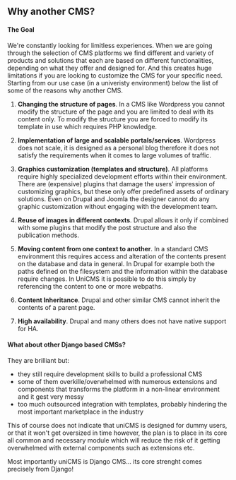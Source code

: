 Why another CMS?
---------------------------

#### The Goal

We're constantly looking for limitless experiences.
When we are going through the selection of CMS platforms we find different and variety of products and solutions that each are based on different functionalities, depending on what they offer and designed for. And this creates huge limitations if you are looking to customize the CMS for your specific need. Starting from our use case (in a univeristy environment) below the list of some of the reasons why another CMS.

1. **Changing the structure of pages**.
In a CMS like Wordpress you cannot modify the structure of the page and you are limited to deal with its content only. To modify the structure you are forced to modify its template in use which requires PHP knowledge.

2. **Implementation of large and scalable portals/services**.
Wordpress does not scale, it is designed as a personal blog therefore it does not satisfy the requirements when it comes to large volumes of traffic.

3. **Graphics customization (templates and structure)**.
All platforms require highly specialized development efforts within their environment. There are (expensive) plugins that damage the users' impression of customizing graphics, but these only offer predefined assets of ordinary solutions. Even on Drupal and Joomla the designer cannot do any graphic customization without engaging with the development team.

4. **Reuse of images in different contexts**.
Drupal allows it only if combined with some plugins that modify the post structure and also the publication methods.

5. **Moving content from one context to another**.
In a standard CMS environment this requires access and alteration of the contents present on the database and data in general. In Drupal for example both the paths defined on the filesystem and the information within the database require changes. In UniCMS it is possible to do this simply by referencing the content to one or more webpaths.

6. **Content Inheritance**.
Drupal and other similar CMS cannot inherit the contents of a parent page.

7. **High availability**.
Drupal and many others does not have native support for HA.


#### What about other Django based CMSs?

They are brilliant but:

- they still require development skills to build a professional CMS
- some of them overkille/overwhelmed with numerous extensions and components that transforms the platform in a non-linear environment and it gest very messy
- too much outsourced integration with templates, probably hindering the most important marketplace in the industry

This of course does not indicate that uniCMS is designed for dummy users, or that it won't get oversized in time however, the plan is to place in its core all common and necessary module which will reduce the risk of it getting overwhelmed with external components such as extensions etc.

Most importantly uniCMS is Django CMS... its core strenght comes precisely from Django!
